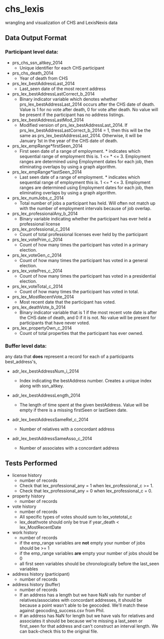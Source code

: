 chs_lexis
==============================

wrangling and visualization of CHS and LexisNexis data




## Data Output Format
###  Participant level data: 

- prs_chs_ssn_altkey_2014
    - Unique identifier for each CHS participant
- prs_chs_death_2014
    - Year of death from CHS
- prs_lex_bestAddressLast_2014
    - Last_seen date of the most recent address
- prs_lex_bestAddressLastCorrect_b_2014
    - Binary indicator variable which denotes whether prs_lex_bestAddressLast_2014 occurs after the CHS date of death.  Value is 1 for no vote after death, 0 for vote after death.  No value will be present if the participant has no address listings.
- prs_lex_bestAddressLastMod_2014
    - Modified version of prs_lex_bestAddressLast_2014.  If prs_lex_bestAddressLastCorrect_b_2014 = 1, then this will be the same as prs_lex_bestAddressLast_2014.  Otherwise, it will be January 1st in the year of the CHS date of death.
- prs_lex_empRange*firstSeen_2014
    - First seen date of a range of employment.  * indicates which sequential range of employment this is. 1 <= * <= 3. Employment ranges are determined using Employment dates for each job, then eliminating overlaps by using a graph algorithm.
- prs_lex_empRange*lastSeen_2014
    - Last seen date of a range of employment.  * indicates which sequential range of employment this is. 1 <= * <= 3. Employment ranges are determined using Employment dates for each job, then eliminating overlaps by using a graph algorithm.
- prs_lex_numJobs_c_2014
    - Total number of jobs a participant has held.  Will often not match up with the number of employment intervals because of job overlap.
- prs_lex_professionalAny_b_2014
    - Binary variable indicating whether the participant has ever held a professional license
- prs_lex_professional_c_2014
    - Count of total professional licenses ever held by the participant
- prs_lex_votePrim_c_2014
    - Count of how many times the participant has voted in a primary election.
- prs_lex_voteGen_c_2014
    - Count of how many times the participant has voted in a general election.
- prs_lex_votePres_c_2014
    - Count of how many times the participant has voted in a presidential election.
- prs_lex_voteTotal_c_2014
    - Count of how many times the participant has voted in total.
- prs_lex_MostRecentVote_2014
    - Most recent date that the participant has voted.
- prs_lex_deathVote_b_2014
    - Binary indicator variable that is 1 if the most recent vote date is after the CHS date of death, and 0 if it is not.  No value will be present for participants that have never voted.
- prs_lex_propertyOwn_c_2014
    - Count of total properties that the participant has ever owned.

### Buffer level data: 

any data that **does** represent a record for each of a participants best_address's, 

- adr_lex_bestAddressNum_i_2014

    - Index indicating the bestAddress number.  Creates a unique index along with ssn_altkey.

- adr_lex_bestAddressLength_2014

    - The length of time spent at the given bestAddress.  Value will be empty if there is a missing firstSeen or lastSeen date.

- adr_lex_bestAddressSameRel_c_2014

    - Number of relatives with a concordant address

- adr_lex_bestAddressSameAsso_c_2014

    - Number of associates with a concordant address



## Tests Performed

- license history
  - number of records
  - Check that lex_professional_any = 1 when lex_professional_c >= 1.
  - Check that lex_professional_any = 0 when lex_professional_c = 0.
- property history
  - number of records
- vote history
  - number of records
  - All specific types of votes should sum to lex_votetotal_c
  - lex_deathvote should only be true if year_death < lex_MostRecentDate
- work history
  - number of records
  - if the emp_range variables are **not** empty your number of jobs should be >= 1
  - if the emp_range variables  **are** empty your number of jobs should be 0
  - all first seen variables should be chronologically before the last_seen variables
- address history (participant)
  - number of records
- address history (buffer)
  - number of records
  - If an address has a length but we have NaN vals for number of relatives/associates with concordant addresses, it should be because a point wasn't able to be geocoded.  We'll match these against geocoding_success.csv from Phil.
  - If an address has NaN for length but we have vals for relatives and associates it should be because we're missing a last_seen or first_seen for that address and can't construct an interval length.  We can back-check this to the original file.


